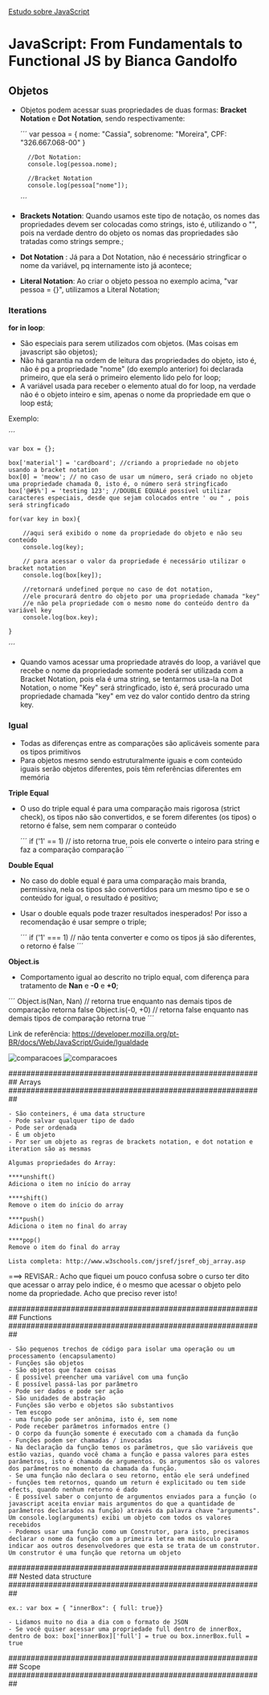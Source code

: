[Estudo sobre JavaScript](/anotacoes.md)

# **JavaScript: From Fundamentals to Functional JS** by Bianca Gandolfo

## Objetos

* Objetos podem acessar suas propriedades de duas formas: **Bracket Notation** e **Dot Notation**, sendo respectivamente:

    ´´´
        var pessoa = {
            nome: "Cassia",
            sobrenome: "Moreira",
            CPF: "326.667.068-00"
        }

        //Dot Notation:
        console.log(pessoa.nome);

        //Bracket Notation
        console.log(pessoa["nome"]);

    ´´´

* **Brackets Notation**: Quando usamos este tipo de notação, os nomes das propriedades devem ser colocadas como strings, isto é, utilizando o "", pois na verdade dentro do objeto os nomas das propriedades são tratadas como strings sempre.;
* **Dot Notation** : Já para a Dot Notation, não é necessário stringficar o nome da variável, pq internamente isto já acontece;
* **Literal Notation**: Ao criar o objeto pessoa no exemplo acima, "var pessoa = {}", utilizamos a Literal Notation;

### Iterations

**for in loop**:
* São especiais para serem utilizados com objetos. (Mas coisas em javascript são objetos);
* Não há garantia na ordem de leitura das propriedades do objeto, isto é, não é pq a propriedade "nome" (do exemplo anterior) foi declarada primeiro, que ela será o primeiro elemento lido pelo for loop;
* A variável usada para receber o elemento atual do for loop,  na verdade não é o objeto inteiro e sim, apenas o nome da propriedade em que o loop está;

Exemplo:

´´´

    var box = {};

    box['material'] = 'cardboard'; //criando a propriedade no objeto usando a bracket notation
    box[0] = 'meow'; // no caso de usar um número, será criado no objeto uma propriedade chamada 0, isto é, o número será stringficado
    box['@#$%'] = 'testing 123'; //DOUBLE EQUALé possível utilizar caracteres especiais, desde que sejam colocados entre ' ou " , pois será stringficado
        
    for(var key in box){

        //aqui será exibido o nome da propriedade do objeto e não seu conteúdo
        console.log(key); 

        // para acessar o valor da propriedade é necessário utilizar o bracket notation
        console.log(box[key]); 

        //retornará undefined porque no caso de dot notation, 
        //ele procurará dentro do objeto por uma propriedade chamada "key" 
        //e não pela propriedade com o mesmo nome do conteúdo dentro da variável key
        console.log(box.key); 

    }


´´´

* Quando vamos acessar uma propriedade através do loop, a variável que recebe o nome da propriedade somente poderá ser utilizada com a Bracket Notation, pois ela é uma string, se tentarmos usa-la na Dot Notation, o nome "Key" será stringficado, isto é, será procurado uma propriedade chamada "key" em vez do valor contido dentro da string key.


### Igual

* Todas as diferenças entre as comparações são aplicáveis somente para os tipos primitivos
* Para objetos mesmo sendo estruturalmente iguais e com conteúdo iguais serão objetos diferentes, pois têm referências diferentes em memória

**Triple Equal**

* O uso do triple equal é para uma comparação mais rigorosa (strict check), os tipos não são convertidos, e se forem diferentes (os tipos) o retorno é false, sem nem comparar o conteúdo
  
    ´´´
    if ('1' == 1) // isto retorna true, pois ele converte o inteiro para string e faz a comparação comparação
    ´´´

**Double Equal**

* No caso do doble equal é para uma comparação mais branda, permissiva, nela os tipos são convertidos para um mesmo tipo e se o conteúdo for igual, o resultado é positivo;
* Usar o double equals pode trazer resultados inesperados! Por isso a recomendação é usar sempre o triple;

    ´´´
    if ('1' === 1) // não tenta converter e como os tipos já são diferentes, o retorno é false
    ´´´

**Object.is**

* Comportamento igual ao descrito no triplo equal, com diferença para tratamento de **Nan** e **-0** e **+0**;

´´´
Object.is(Nan, Nan) // retorna true enquanto nas demais tipos de comparação retorna false
Object.is(-0, +0) // retorna false enquanto nas demais tipos de comparação retorna true
´´´

Link de referência: https://developer.mozilla.org/pt-BR/docs/Web/JavaScript/Guide/Igualdade

![comparacoes](img/img1.png) 
![comparacoes](img/img2.png)
    

##########################################################
Arrays
##########################################################

    - São conteiners, é uma data structure
    - Pode salvar qualquer tipo de dado
    - Pode ser ordenada
    - É um objeto
    - Por ser um objeto as regras de brackets notation, e dot notation e iteration são as mesmas

    Algumas propriedades do Array:

    ****unshift()
    Adiciona o item no início do array

    ****shift()
    Remove o item do início do array

    ****push()
    Adiciona o item no final do array

    ****pop()
    Remove o item do final do array

    Lista completa: http://www.w3schools.com/jsref/jsref_obj_array.asp

   ===>  REVISAR.: Acho que fiquei um pouco confusa sobre o curso ter dito que acessar o array pelo indice, é o mesmo que acessar o objeto pelo nome da propriedade. Acho que preciso rever isto!

##########################################################
Functions
##########################################################

    - São pequenos trechos de código para isolar uma operação ou um processamento (encapsulamento)
    - Funções são objetos
    - São objetos que fazem coisas
    - É possível preencher uma variável com uma função
    - É possível passá-las por parâmetro
    - Pode ser dados e pode ser ação
    - São unidades de abstração
    - Funções são verbo e objetos são substantivos
    - Tem escopo
    - uma função pode ser anônima, isto é, sem nome
    - Pode receber parâmetros informados entre ()
    - O corpo da fuunção somente é executado com a chamada da função
    - Funções podem ser chamadas / invocadas
    - Na declaração da função temos os parãmetros, que são variáveis que estão vazias, quando você chama a função e passa valores para estes parâmetros, isto é chamado de argumentos. Os argumentos são os valores dos parâmetros no momento da chamada da função.
    - Se uma função não declara o seu retorno, então ele será undefined
    - funções tem retornos, quando um return é explicitado ou tem side efects, quando nenhum retorno é dado
    - É possível saber o conjunto de argumentos enviados para a função (o javascript aceita enviar mais argumentos do que a quantidade de parâmetros declarados na função) através da palavra chave "arguments". Um console.log(arguments) exibi um objeto com todos os valores recebidos
    - Podemos usar uma função como um Construtor, para isto, precisamos declarar o nome da função com a primeira letra em maiúsculo para indicar aos outros desenvolvedores que esta se trata de um construtor. Um construtor é uma função que retorna um objeto



##########################################################
Nested data structure 
##########################################################
    
    ex.: var box = { "innerBox": { full: true}}

    - Lidamos muito no dia a dia com o formato de JSON
    - Se você quiser acessar uma propriedade full dentro de innerBox, dentro de box: box['innerBox]['full'] = true ou box.innerBox.full = true


##########################################################
Scope
##########################################################


